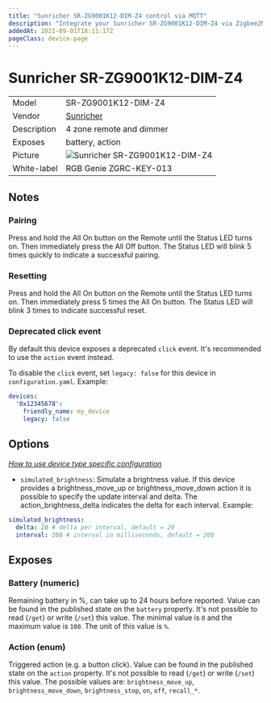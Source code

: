 ```yaml
---
title: "Sunricher SR-ZG9001K12-DIM-Z4 control via MQTT"
description: "Integrate your Sunricher SR-ZG9001K12-DIM-Z4 via Zigbee2MQTT with whatever smart home infrastructure you are using without the vendor's bridge or gateway."
addedAt: 2021-09-01T18:11:17Z
pageClass: device-page
---
```


<!-- !!!! -->
<!-- ATTENTION: This file is auto-generated through docgen! -->
<!-- You can only edit the "Notes"-Section between the two comment lines "Notes BEGIN" and "Notes END". -->
<!-- Do not use h1 or h2 heading within "## Notes"-Section. -->
<!-- !!!! -->

# Sunricher SR-ZG9001K12-DIM-Z4

|     |     |
|-----|-----|
| Model | SR-ZG9001K12-DIM-Z4  |
| Vendor  | [Sunricher](/supported-devices/#v=Sunricher)  |
| Description | 4 zone remote and dimmer |
| Exposes | battery, action |
| Picture | ![Sunricher SR-ZG9001K12-DIM-Z4](https://www.zigbee2mqtt.io/images/devices/SR-ZG9001K12-DIM-Z4.png) |
| White-label | RGB Genie ZGRC-KEY-013 |


<!-- Notes BEGIN: You can edit here. Add "## Notes" headline if not already present. -->
## Notes


### Pairing
Press and hold the All On button on the Remote until the Status LED turns on. Then immediately press the All Off button. The Status LED will blink 5 times quickly to indicate a successful pairing.

### Resetting
Press and hold the All On button on the Remote until the Status LED turns on. Then immediately press 5 times the All On button. The Status LED will blink 3 times to indicate successful reset.


### Deprecated click event
By default this device exposes a deprecated `click` event. It's recommended to use the `action` event instead.

To disable the `click` event, set `legacy: false` for this device in `configuration.yaml`. Example:

```yaml
devices:
  '0x12345678':
    friendly_name: my_device
    legacy: false
```
<!-- Notes END: Do not edit below this line -->



## Options
*[How to use device type specific configuration](../guide/configuration/devices-groups.md#specific-device-options)*

* `simulated_brightness`: Simulate a brightness value. If this device provides a brightness_move_up or brightness_move_down action it is possible to specify the update interval and delta. The action_brightness_delta indicates the delta for each interval. Example:
```yaml
simulated_brightness:
  delta: 20 # delta per interval, default = 20
  interval: 200 # interval in milliseconds, default = 200
```


## Exposes

### Battery (numeric)
Remaining battery in %, can take up to 24 hours before reported.
Value can be found in the published state on the `battery` property.
It's not possible to read (`/get`) or write (`/set`) this value.
The minimal value is `0` and the maximum value is `100`.
The unit of this value is `%`.

### Action (enum)
Triggered action (e.g. a button click).
Value can be found in the published state on the `action` property.
It's not possible to read (`/get`) or write (`/set`) this value.
The possible values are: `brightness_move_up`, `brightness_move_down`, `brightness_stop`, `on`, `off`, `recall_*`.

